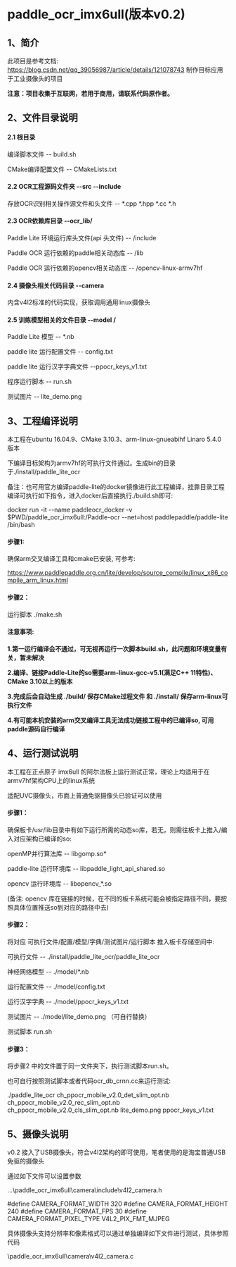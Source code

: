 # paddle_ocr_imx6ull(版本v0.2)
## 1、简介

此项目是参考文档: https://blog.csdn.net/qq_39056987/article/details/121078743
制作目标应用于工业摄像头的项目

**注意：项目收集于互联网，若用于商用，请联系代码原作者。**

## 2、文件目录说明

#### 2.1 根目录

编译脚本文件 -- build.sh

CMake编译配置文件 -- CMakeLists.txt

#### 2.2  OCR工程源码文件夹 --src --include

存放OCR识别相关操作源文件和头文件 -- *.cpp  *.hpp  *.cc *.h

#### 2.3  OCR依赖库目录 --ocr_lib/

Paddle Lite 环境运行库头文件(api 头文件) -- /include

Paddle OCR 运行依赖的paddle相关动态库  -- /lib

Paddle OCR 运行依赖的opencv相关动态库  -- /opencv-linux-armv7hf

#### 2.4 摄像头相关代码目录 --camera

内含v4l2标准的代码实现，获取调用通用linux摄像头

#### 2.5  训练模型相关的文件目录 --model /

Paddle Lite 模型 -- *.nb

paddle lite 运行配置文件 -- config.txt

paddle lite 运行汉字字典文件 --ppocr_keys_v1.txt

程序运行脚本 -- run.sh

测试图片 -- lite_demo.png

## 3、工程编译说明

本工程在ubuntu 16.04.9、CMake 3.10.3、arm-linux-gnueabihf Linaro 5.4.0 版本

下编译目标架构为armv7hf的可执行文件通过。生成bin的目录于./install/paddle_lite_ocr

备注：也可用官方编译paddle-lite的docker镜像进行此工程编译，挂靠目录工程编译可执行如下指令，进入docker后直接执行./build.sh即可:

docker run -it --name paddleocr_docker -v $PWD/paddle_ocr_imx6ull:/Paddle-ocr --net=host paddlepaddle/paddle-lite /bin/bash

#### 步骤1:

确保arm交叉编译工具和cmake已安装, 可参考:

https://www.paddlepaddle.org.cn/lite/develop/source_compile/linux_x86_compile_arm_linux.html

#### 步骤2：

运行脚本 ./make.sh 

#### 注意事项: 

**1.第一运行编译会不通过，可无视再运行一次脚本build.sh，此问题和环境变量有关，暂未解决**

**2.编译、链接Paddle-Lite的so需要arm-linux-gcc-v5.1(满足C++ 11特性)、CMake 3.10以上的版本**

**3.完成后会自动生成 ./build/ 保存CMake过程文件 和 ./install/ 保存arm-linux可执行文件**

**4.有可能本机安装的arm交叉编译工具无法成功链接工程中的已编译so, 可用paddle源码自行编译**

## 4、运行测试说明

本工程在正点原子 imx6ull 的阿尔法板上运行测试正常，理论上均适用于在armv7hf架构CPU上的linux系统

适配UVC摄像头，市面上普通免驱摄像头已验证可以使用

#### 步骤1：

确保板卡/usr/lib目录中有如下运行所需的动态so库，若无，则需往板卡上推入/编入对应架构已编译的so: 

openMP并行算法库 -- libgomp.so*

paddle-lite 运行环境库 -- libpaddle_light_api_shared.so

opencv 运行环境库 -- libopencv_*.so

(备注: opencv 库在链接的时候，在不同的板卡系统可能会被指定路径不同，要按照具体位置推送so到对应的路径中去)

#### 步骤2：

将对应 可执行文件/配置/模型/字典/测试图片/运行脚本 推入板卡存储空间中:

可执行文件 -- ./install/paddle_lite_ocr/paddle_lite_ocr

神经网络模型 -- ./model/*.nb

运行配置文件 -- ./model/config.txt

运行汉字字典 -- ./model/ppocr_keys_v1.txt

测试图片 -- ./model/lite_demo.png （可自行替换）

测试脚本 run.sh

#### 步骤3：

将步骤2 中的文件置于同一文件夹下，执行测试脚本run.sh。

也可自行按照测试脚本或者代码ocr_db_crnn.cc来运行测试:

./paddle_lite_ocr ch_ppocr_mobile_v2.0_det_slim_opt.nb ch_ppocr_mobile_v2.0_rec_slim_opt.nb ch_ppocr_mobile_v2.0_cls_slim_opt.nb lite_demo.png ppocr_keys_v1.txt

## 5、摄像头说明

v0.2 接入了USB摄像头，符合v4l2架构的即可使用，笔者使用的是淘宝普通USB免驱的摄像头

通过如下文件可以设置参数

...\paddle_ocr_imx6ull\camera\include\v4l2_camera.h

#define CAMERA_FORMAT_WIDTH           320
#define CAMERA_FORMAT_HEIGHT          240
#define CAMERA_FORMAT_FPS                 30
#define CAMERA_FORMAT_PIXEL_TYPE      V4L2_PIX_FMT_MJPEG

具体摄像头支持分辨率和像素格式可以通过单独编译如下文件进行测试，具体参照代码

\paddle_ocr_imx6ull\camera\v4l2_camera.c
